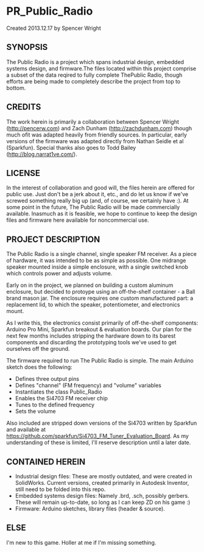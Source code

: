 # PR_Public_Radio
Created 2013.12.17
by Spencer Wright

## SYNOPSIS
The Public Radio is a project which spans industrial design, embedded systems design, and firmware.The files located within this project comprise a subset of the data reqired to fully complete ThePublic Radio, though efforts are being made to completely describe the project from top to bottom.

## CREDITS
The work herein is primarily a collaboration between Spencer Wright (http://pencerw.com) and Zach Dunham (http://zachdunham.com) though much ofit was adapted heavily from friendly sources. In particular, early versions of the firmware was adapted directly from Nathan Seidle et al (Sparkfun). Special thanks also goes to Todd Bailey (http://blog.narrat1ve.com/).

## LICENSE
In the interest of collaboration and good will, the files herein are offered for public use. Just don't be a jerk about it, etc., and do let us know if we've screwed something really big up (and, of course, we certainly have :).
At some point in the future, The Public Radio will be made commercially available. Inasmuch as it is feasible, we hope to continue to keep the design files and firmware here available for noncommercial use.


## PROJECT DESCRIPTION
The Public Radio is a single channel, single speaker FM receiver. 
As a piece of hardware, it was intended to be as simple as possible. One midrange speaker mounted inside a simple enclosure, with a single switched knob which controls power and adjusts volume.

Early on in the project, we planned on building a custom aluminum enclosure, but decided to protoype using an off-the-shelf container - a Ball brand mason jar. The enclosure requires one custom manufactured part: a replacement lid, to which the speaker, potentiometer, and electronics mount.

As I write this, the electronics consist primarily of off-the-shelf components: Arduino Pro Mini, Sparkfun breakout & evaluation boards. Our plan for the next few months includes stripping the hardware down to its barest components and discarding the prototyping tools we've used to get ourselves off the ground.

The firmware required to run The Public Radio is simple. The main Arduino sketch does the following:

* Defines three output pins
* Defines "channel" (FM frequency) and "volume" variables
* Instantiates the class Public_Radio
* Enables the Si4703 FM receiver chip
* Tunes to the defined frequency 
* Sets the volume

Also included are stripped down versions of the Si4703 written by Sparkfun and available at https://github.com/sparkfun/Si4703_FM_Tuner_Evaluation_Board. As my understanding of these is limited, I'll reserve description until a later date.

## CONTAINED HEREIN
* Industrial design files: These are mostly outdated, and were created in SolidWorks. Current versions, created primarily in Autodesk Inventor, still need to be folded into this repo.
* Embedded systems design files: Namely .brd, .sch, possibly gerbers. These will remain up-to-date, so long as I can keep ZD on his game :)
* Firmware: Arduino sketches, library files (header & source). 

## ELSE
I'm new to this game. Holler at me if I'm missing something.
